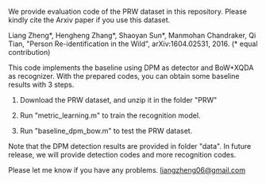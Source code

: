 We provide evaluation code of the PRW dataset in this repository. Please kindly cite the Arxiv paper if you use this dataset.

Liang Zheng*, Hengheng Zhang*, Shaoyan Sun*, Manmohan Chandraker, Qi Tian, "Person Re-identification in the Wild", arXiv:1604.02531, 2016. (* equal contribution)

This code implements the baseline using DPM as detector and BoW+XQDA as recognizer.
With the prepared codes, you can obtain some baseline results with 3 steps.

1. Download the PRW dataset, and unzip it in the folder "PRW"

2. Run "metric_learning.m" to train the recognition model. 

3. Run "baseline_dpm_bow.m" to test the PRW dataset. 

Note that the DPM detection results are provided in folder "data". In future release, we will provide detection codes and more recognition codes.

Please let me know if you have any problems. liangzheng06@gmail.com
